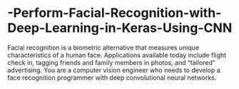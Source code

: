 # -Perform-Facial-Recognition-with-Deep-Learning-in-Keras-Using-CNN
Facial recognition is a biometric alternative that measures unique characteristics of a human face. Applications available today include flight check in, tagging friends and family members in photos, and “tailored” advertising. You are a computer vision engineer who needs to develop a face recognition programmer with deep convolutional neural networks.

